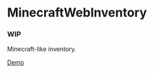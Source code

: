 # MinecraftWebInventory

<h3>WIP</h3>
Minecraft-like inventory.

[Demo](https://fl0ppat.github.io/MWI/)
